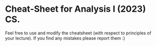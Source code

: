 # Cheat-Sheet for Analysis I (2023) CS.
Feel free to use and modify the cheatsheet (with respect to principles of your lecture). If you find any mistakes please report them :)
